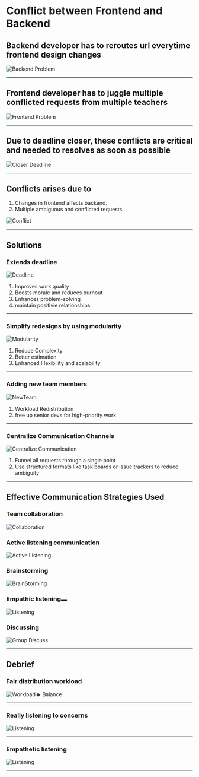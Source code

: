 # Conflict between **Frontend and Backend**

## Backend developer has to **reroutes url everytime frontend design changes**

![ Backend Problem ](FrontBackConflict.webp "backend")

---

## Frontend developer has to **juggle multiple conflicted requests from multiple teachers**

![ Frontend Problem ](2.webp "overwhelming")

---

## Due to deadline closer, these conflicts are **critical and needed to resolves as soon as possible**

![ Closer Deadline ](deadline.jfif "Deadline")

---

## Conflicts arises due to

1. Changes in frontend affects backend.
2. Multiple ambiguous and conflicted requests

![Conflict](conflict.jpg "Conflict Rises")

---

## Solutions

### Extends deadline

![ Deadline ](deadline.jfif "Deadline")

1. Improves work quality
2. Boosts morale and reduces burnout
3. Enhances problem-solving
4. maintain positivie relationships

---

### Simplify redesigns by using modularity

![ Modularity ](module.webp "Module")

1. Reduce Complexity
2. Better estimation
3. Enhanced Flexibility and scalability

---

### Adding new team members

![ NewTeam ](newTeam.jpg "Team Member Added")

1. Workload Redistribution
2. free up senior devs for high-priority work

---

### Centralize Communication Channels

![ Centralize Communication ](centralizedCommunication.webp "Centralize Communication")

1. Funnel all requests through a single point
2. Use structured formats like task boards or issue trackers to reduce ambiguity

---

## Effective Communication Strategies Used

### Team collaboration

![ Collaboration ](collaboration.png "collaboration")

### Active listening communication

![ Active Listening ](activeListening.jfif "Active Listen")

### Brainstorming

![ BrainStorming ](Brainstorming.webp "brainstorming")

### Empathic listening▬

![ Listening ](listening.jfif "Listening")

### Discussing

![ Group Discuss ](groupDiscuss.jpg "Group Discuss")

---

## Debrief

### Fair distribution workload

![ Workload☻ Balance ](workloadBalance.webp "Workload Balance")

---

### Really listening to concerns

![ Listening ](listening.jfif "Listening")

---

### Empathetic listening

![ Listening ](empList.jpg "Listening")

---
